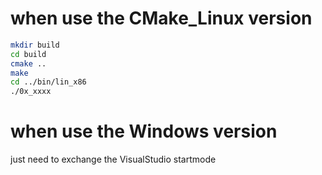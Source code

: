 # when use the CMake_Linux version
```bash
mkdir build
cd build
cmake ..
make 
cd ../bin/lin_x86
./0x_xxxx    
```
# when use the Windows version

just need to exchange the VisualStudio startmode
